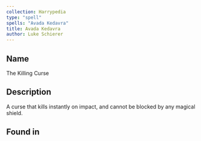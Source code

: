 ```yaml
---
collection: Harrypedia
type: "spell"
spells: "Avada Kedavra"
title: Avada Kedavra
author: Luke Schierer
---
```


## Name

The Killing Curse

## Description

A curse that kills instantly on impact, and cannot be blocked by any magical shield. 

## Found in